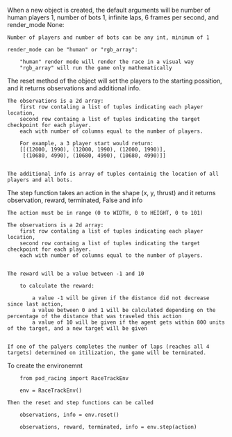 When a new object is created, the default arguments will be number of human players 1, number of bots 1, infinite laps, 6 frames per second, and render_mode None:

    Number of players and number of bots can be any int, minimum of 1

    render_mode can be "human" or "rgb_array":

        "human" render mode will render the race in a visual way
        "rgb_array" will run the game only mathematically



The reset method of the object will set the players to the starting possition, and it returns observations and additional info.

    The observations is a 2d array:
        first row contaling a list of tuples indicating each player location,
        second row containg a list of tuples indicating the target checkpoint for each player.
        each with number of columns equal to the number of players.

        For example, a 3 player start would return:
        [[(12000, 1990), (12000, 1990), (12000, 1990)], 
         [(10680, 4990), (10680, 4990), (10680, 4990)]]
        

    The additional info is array of tuples containig the location of all players and all bots.


The step function takes an action in the shape (x, y, thrust) and it returns observation, reward, terminated, False and info

    The action must be in range (0 to WIDTH, 0 to HEIGHT, 0 to 101)

    The observations is a 2d array:
        first row contaling a list of tuples indicating each player location,
        second row containg a list of tuples indicating the target checkpoint for each player.
        each with number of columns equal to the number of players.


    The reward will be a value between -1 and 10

        to calculate the reward:
            
            a value -1 will be given if the distance did not decrease since last action, 
            a value between 0 and 1 will be calculated depending on the percentage of the distance that was traveled this action
            a value of 10 will be given if the agent gets within 800 units of the target, and a new target will be given


    If one of the palyers completes the number of laps (reaches all 4 targets) determined on itilization, the game will be terminated.


    
To create the environemnt

        from pod_racing import RaceTrackEnv

        env = RaceTrackEnv()

    Then the reset and step functions can be called

        observations, info = env.reset()

        observations, reward, terminated, info = env.step(action)

